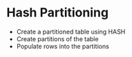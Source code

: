 # Hash Partitioning

- Create a partitioned table using HASH
- Create partitions of the table
- Populate rows into the partitions
